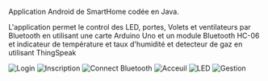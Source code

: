 Application Android de SmartHome codée en Java.

L'application permet le control des LED, portes, Volets et ventilateurs par Bluetooth en utilisant une carte Arduino Uno et un module Bluetooth HC-06
et indicateur de température et taux d'humidité et detecteur de gaz en utilisant ThingSpeak

![Login](https://user-images.githubusercontent.com/75799200/110397684-9aff9400-8072-11eb-9397-8f763515ee1f.png)
![Inscription](https://user-images.githubusercontent.com/75799200/110397678-9a66fd80-8072-11eb-9519-9d6ca5fc6412.png)
![Connect Bluetooth](https://user-images.githubusercontent.com/75799200/110399497-3b0aec80-8076-11eb-9ef5-dfa30cd441f7.png)
![Acceuil](https://user-images.githubusercontent.com/75799200/110399502-3ba38300-8076-11eb-84e2-42f4b7a9a001.png)
![LED](https://user-images.githubusercontent.com/75799200/110397687-9aff9400-8072-11eb-9e91-e33d3bf22439.png)
![Gestion](https://user-images.githubusercontent.com/75799200/110397682-9a66fd80-8072-11eb-9953-bf85f91ce632.png)

